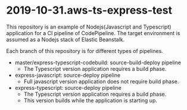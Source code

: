 
# 2019-10-31.aws-ts-express-test

This repository is an example of Nodejs(Javascript and Typescript) application for a CI pipeline of CodePipeline.
The target environment is assumed as a Nodejs stack of Elastic Beanstalk.

Each branch of this repository is for different types of pipelines.

+ master/express-typescript-codebuild: source-build-deploy pipeline
	- The Typescript version application requires a build phase.
+ express-javascript: source-deploy pipeline
	- Full javascript version application does not require build phase.
+ express-typescript: source-deploy pipeline
	- The Typescript version application requires a build phase.
	- This version builds while the application is starting up.
